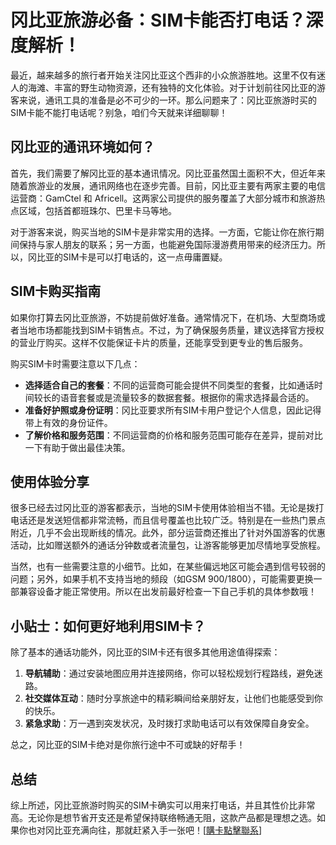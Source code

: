 # 冈比亚旅游必备：SIM卡能否打电话？深度解析！

最近，越来越多的旅行者开始关注冈比亚这个西非的小众旅游胜地。这里不仅有迷人的海滩、丰富的野生动物资源，还有独特的文化体验。对于计划前往冈比亚的游客来说，通讯工具的准备是必不可少的一环。那么问题来了：冈比亚旅游时买的SIM卡能不能打电话呢？别急，咱们今天就来详细聊聊！

## 冈比亚的通讯环境如何？

首先，我们需要了解冈比亚的基本通讯情况。冈比亚虽然国土面积不大，但近年来随着旅游业的发展，通讯网络也在逐步完善。目前，冈比亚主要有两家主要的电信运营商：GamCtel 和 Africell。这两家公司提供的服务覆盖了大部分城市和旅游热点区域，包括首都班珠尔、巴里卡马等地。

对于游客来说，购买当地的SIM卡是非常实用的选择。一方面，它能让你在旅行期间保持与家人朋友的联系；另一方面，也能避免国际漫游费用带来的经济压力。所以，冈比亚的SIM卡是可以打电话的，这一点毋庸置疑。

## SIM卡购买指南

如果你打算去冈比亚旅游，不妨提前做好准备。通常情况下，在机场、大型商场或者当地市场都能找到SIM卡销售点。不过，为了确保服务质量，建议选择官方授权的营业厅购买。这样不仅能保证卡片的质量，还能享受到更专业的售后服务。

购买SIM卡时需要注意以下几点：
- **选择适合自己的套餐**：不同的运营商可能会提供不同类型的套餐，比如通话时间较长的语音套餐或是流量较多的数据套餐。根据你的需求选择最合适的。
- **准备好护照或身份证明**：冈比亚要求所有SIM卡用户登记个人信息，因此记得带上有效的身份证件。
- **了解价格和服务范围**：不同运营商的价格和服务范围可能存在差异，提前对比一下有助于做出最佳决策。

## 使用体验分享

很多已经去过冈比亚的游客都表示，当地的SIM卡使用体验相当不错。无论是拨打电话还是发送短信都非常流畅，而且信号覆盖也比较广泛。特别是在一些热门景点附近，几乎不会出现断线的情况。此外，部分运营商还推出了针对外国游客的优惠活动，比如赠送额外的通话分钟数或者流量包，让游客能够更加尽情地享受旅程。

当然，也有一些需要注意的小细节。比如，在某些偏远地区可能会遇到信号较弱的问题；另外，如果手机不支持当地的频段（如GSM 900/1800），可能需要更换一部兼容设备才能正常使用。所以在出发前最好检查一下自己手机的具体参数哦！

## 小贴士：如何更好地利用SIM卡？

除了基本的通话功能外，冈比亚的SIM卡还有很多其他用途值得探索：

1. **导航辅助**：通过安装地图应用并连接网络，你可以轻松规划行程路线，避免迷路。
2. **社交媒体互动**：随时分享旅途中的精彩瞬间给亲朋好友，让他们也能感受到你的快乐。
3. **紧急求助**：万一遇到突发状况，及时拨打求助电话可以有效保障自身安全。

总之，冈比亚的SIM卡绝对是你旅行途中不可或缺的好帮手！

## 总结

综上所述，冈比亚旅游时购买的SIM卡确实可以用来打电话，并且其性价比非常高。无论你是想节省开支还是希望保持联络畅通无阻，这款产品都是理想之选。如果你也对冈比亚充满向往，那就赶紧入手一张吧！[[購卡點擊聯系](https://t.me/s/esim1088)]